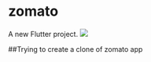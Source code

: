 # zomato

A new Flutter project.
![](/home/balram/Downloads/1.png)

##Trying to create a clone of zomato app


